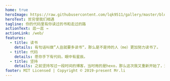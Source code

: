 ```yaml
---
home: true
heroImage: https://raw.githubusercontent.com/lqk9511/gallery/master/blog/7536741377242532155.jpg
heroText: 贫穷使我们相遇
tagline: 你的代码里有你读过的书和走过的路
actionText: 逛一逛 →
actionLink: /web/
features:
  - title: 读书
    details: 有句话叫做”人丑就要多读书“，那么是不是帅的人（me）更加努力读书了。
  - title: 代码
    details: 愿你手下有代码，眼中有星辰。
  - title: 坚持
    details: 之前坚持写过一段时间的博客，当时用的是hexo，那么这次我又重新开始了，这次我觉得我可以坚持下去。
footer: MIT Licensed | Copyright © 2019-present Mr.li
---
```

